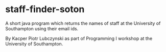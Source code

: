 # staff-finder-soton
A short java program which returns the names of staff at the University of Southampton using their email ids.

By Kacper Piotr Lubczynski as part of Programming I workshop at the University of Southampton.
